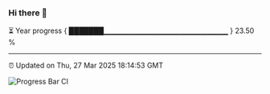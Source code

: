 ### Hi there 👋

⏳ Year progress { ███████▁▁▁▁▁▁▁▁▁▁▁▁▁▁▁▁▁▁▁▁▁▁▁ } 23.50 %

---

⏰ Updated on Thu, 27 Mar 2025 18:14:53 GMT

![Progress Bar CI](https://github.com/Shyam-Makwana/GitHub-Actions-Demo/workflows/Progress%20Bar%20CI/badge.svg)
